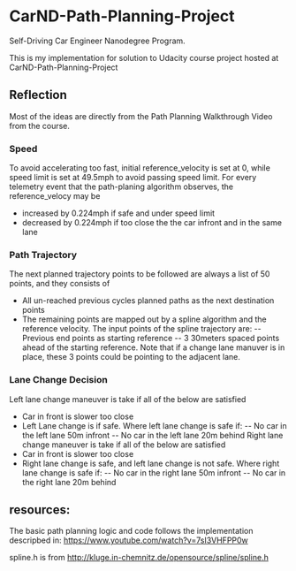 # CarND-Path-Planning-Project
Self-Driving Car Engineer Nanodegree Program.

This is my implementation for solution to Udacity course project hosted at CarND-Path-Planning-Project

## Reflection
Most of the ideas are directly from the Path Planning Walkthrough Video from the course.

### Speed 
To avoid accelerating too fast, initial reference_velocity is set at 0, while speed limit is set at 49.5mph to avoid passing speed limit. For every telemetry event that the path-planing algorithm observes, the reference_velocy may be 
 - increased by 0.224mph if safe and under speed limit
 - decreased by 0.224mph if too close the the car infront and in the same lane
 
### Path Trajectory
The next planned trajectory points to be followed are always a list of 50 points, and they consists of
 - All un-reached previous cycles planned paths as the next destination points
 - The remaining points are mapped out by a spline algorithm and the reference velocity. The input points of the spline trajectory are:
  -- Previous end points as starting reference
  -- 3 30meters spaced points ahead of the starting reference. Note that if a change lane manuver is in place, these 3 points could be pointing to the adjacent lane. 

### Lane Change Decision
Left lane change maneuver is take if all of the below are satisfied
 - Car in front is slower too close
 - Left Lane change is if safe. Where left lane change is safe if:
  -- No car in the left lane 50m infront
  -- No car in the left lane 20m behind
Right lane change maneuver is take if all of the below are satisfied
 - Car in front is slower too close
 - Right lane change is safe, and left lane change is not safe. Where right lane change is safe if:
  -- No car in the right lane 50m infront
  -- No car in the right lane 20m behind


## resources:
The basic path planning logic and code follows the implementation descripbed in:
https://www.youtube.com/watch?v=7sI3VHFPP0w

spline.h is from 
http://kluge.in-chemnitz.de/opensource/spline/spline.h

